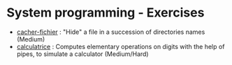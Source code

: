 # System programming - Exercises

- [cacher-fichier](cacher-fichier) : "Hide" a file in a succession of directories names (Medium)
- [calculatrice](calculatrice(tubes)) : Computes elementary operations on digits with the help of pipes, to simulate a calculator (Medium/Hard)
